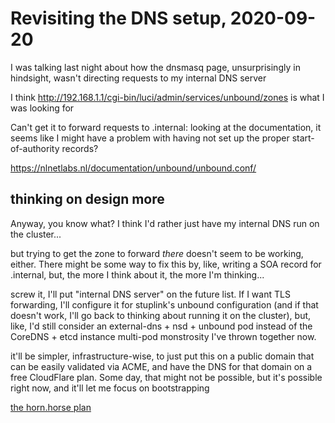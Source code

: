 # Revisiting the DNS setup, 2020-09-20

I was talking last night about how the dnsmasq page, unsurprisingly in hindsight, wasn't directing requests to my internal DNS server

I think http://192.168.1.1/cgi-bin/luci/admin/services/unbound/zones is what I was looking for

Can't get it to forward requests to .internal: looking at the documentation, it seems like I might have a problem with having not set up the proper start-of-authority records?

https://nlnetlabs.nl/documentation/unbound/unbound.conf/

## thinking on design more

Anyway, you know what? I think I'd rather just have my internal DNS run on the cluster...

but trying to get the zone to forward *there* doesn't seem to be working, either. There might be some way to fix this by, like, writing a SOA record for .internal, but, the more I think about it, the more I'm thinking...

screw it, I'll put "internal DNS server" on the future list. If I want TLS forwarding, I'll configure it for stuplink's unbound configuration (and if that doesn't work, I'll go back to thinking about running it on the cluster), but, like, I'd still consider an external-dns + nsd + unbound pod instead of the CoreDNS + etcd instance multi-pod monstrosity I've thrown together now.

it'll be simpler, infrastructure-wise, to just put this on a public domain that can be easily validated via ACME, and have the DNS for that domain on a free CloudFlare plan. Some day, that might not be possible, but it's possible right now, and it'll let me focus on bootstrapping 

[the horn.horse plan](c12f12f2-7d62-49cb-8eb2-c69e47cb6407.md)
